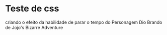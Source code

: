 # Teste de css

criando o efeito da habilidade de parar o tempo do Personagem Dio Brando de Jojo's Bizarre Adventure
